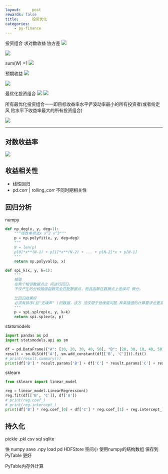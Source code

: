```yaml
---
layout:     post
rewards: false
title:      投资优化
categories:
    - py-finance
---
```


投资组合
求对数收益 协方差
![](https://ws1.sinaimg.cn/large/006tNbRwgy1fv962te14xj31f60l8tap.jpg)

![](https://ws1.sinaimg.cn/large/006tNbRwgy1fv962z7852j31d80det9y.jpg)

sum(W) =1
![](https://ws4.sinaimg.cn/large/006tNbRwgy1fv968q4chjj31eu0ai3zi.jpg)

预期收益
![](https://ws4.sinaimg.cn/large/006tNbRwgy1fv968xdxy5j31ec0ooq3s.jpg)

![](https://ws2.sinaimg.cn/large/006tNbRwgy1fv96942g0nj31ek0uqdhs.jpg)

最优化投资组合
![](https://ws2.sinaimg.cn/large/006tNbRwgy1fv96afr8j3j31fo0ecjss.jpg)
![](https://ws1.sinaimg.cn/large/006tNbRwgy1fv96e4dhepj31fs154dj8.jpg)

所有最优化投资组合一一即目标收益率水平俨波动率最小的所有投资者(或者纷走风 险水平下收益率最大的所有投资组合)

![](https://ws3.sinaimg.cn/large/006tNbRwgy1fv96e9grjsj31em0a0t9x.jpg)

---

## 对数收益率
![](https://ws4.sinaimg.cn/large/006tNbRwgy1fv96m2in3gj31e604oweq.jpg)


## 收益相关性
- 线性回归
- pd.corr | rolling_corr 不同时期相关性

## 回归分析
numpy
```python
def np_deg(x, y, deg=1):
    """线性单项式x x^2 x^3"""
    p = np.polyfit(x, y, deg=deg)
    """
    N = len(p)
    p[0]*x**(N-1) + p[1]*x**(N-2) + ... + p[N-2]*x + p[N-1]
    """
    return np.polyval(p, x)
```

```python
def spi_k(x, y, k=1):
    """
    插值
    在两个相邻数据点之 间进行回归，
    不仅产生的分段插值函数完全匹配数据点，而且函数在数据点上连续可 微分。
    
    比回归效果好
    必须有排序(且"无噪声" )的数据，该方 法仅限于低维度问题.样条插值的计算要求也更高，在某些用例中可 能导致花费的时间比回归方法长得多.
    """
    p = spi.splrep(x, y, k=k)
    return spi.splev(x, p)
```

statsmodels
```python
import pandas as pd
import statsmodels.api as sm

df = pd.DataFrame({"A": [10, 20, 30, 40, 50], "B": [20, 30, 10, 40, 50], "C": [32, 234, 23, 23, 42523]})
result = sm.OLS(df['A'], sm.add_constant(df[['B', 'C']])).fit()
# print(result.summary())
print(df['B'] * result.params['B'] + df['C'] * result.params['C'] + result.params['const'])
```
sklearn
```python
from sklearn import linear_model

reg = linear_model.LinearRegression()
reg.fit(df[['B', 'C']], df['A'])
# print(reg.coef_)
# print(reg.intercept_)
print(df['B'] * reg.coef_[0] + df['C'] * reg.coef_[1] + reg.intercept_)
```

## 持久化
pickle .pkl 
csv
sql sqlite

快
numpy save .npy load
pd HDFStore  空间小
使用numpy的结构数组 保存到PyTable 更好

PyTable内存外计算




